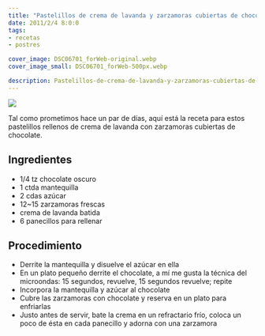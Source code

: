 ```yaml
---
title: "Pastelillos de crema de lavanda y zarzamoras cubiertas de chocolate"
date: 2011/2/4 8:0:0
tags: 
- recetas
- postres

cover_image: DSC06701_forWeb-original.webp
cover_image_small: DSC06701_forWeb-500px.webp

description: Pastelillos-de-crema-de-lavanda-y-zarzamoras-cubiertas-de-chocolate
---
```



[![](DSC06701_forWeb-800px.webp)](DSC06701_forWeb-original.webp)

Tal como prometimos hace un par de días, aquí está la receta para estos pastelillos rellenos de crema de lavanda con zarzamoras cubiertas de chocolate.  

  

## Ingredientes

* 1/4 tz chocolate oscuro
* 1 ctda mantequilla
* 2 cdas azúcar
* 12~15 zarzamoras frescas
* crema de lavanda batida
* 6 panecillos para rellenar

## Procedimiento

*   Derrite la mantequilla y disuelve el azúcar en ella
*   En un plato pequeño derrite el chocolate, a mí me gusta la técnica del microondas: 15 segundos, revuelve, 15 segundos revuelve; repite
*   Incorpora la mantequilla y azúcar al chocolate
*   Cubre las zarzamoras con chocolate y reserva en un plato para enfriarlas
*   Justo antes de servir, bate la crema en un refractario frío, coloca un poco de ésta en cada panecillo y adorna con una zarzamora
